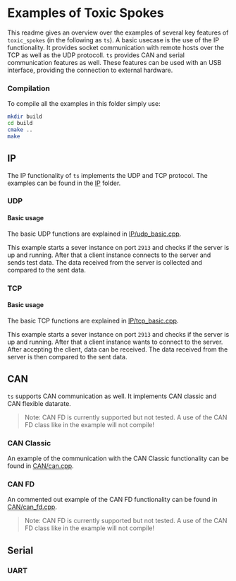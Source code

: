 # Examples of Toxic Spokes
This readme gives an overview over the examples of several key features of `toxic_spokes` (in the following as `ts`). A basic usecase is the use of the IP functionality. It provides socket communication with remote hosts over the TCP as well as the UDP protocoll.
`ts` provides CAN and serial communication features as well. These features can be used with an USB interface, providing the connection to external hardware.

### Compilation

To compile all the examples in this folder simply use:
```bash
mkdir build
cd build
cmake ..
make
```

## IP
The IP functionality of `ts` implements the UDP and TCP protocol. The examples can be found in the [IP](IP) folder.
### UDP
#### Basic usage
The basic UDP functions are explained in [IP/udp_basic.cpp](IP/udp_basic.cpp).

This example starts a sever instance on port `2913` and checks if the server is up and running. After that a client instance connects to the server and sends test data. The data received from the server is collected and compared to the sent data.

### TCP
#### Basic usage
The basic TCP functions are explained in [IP/tcp_basic.cpp](IP/tcp_basic.cpp).

This example starts a sever instance on port `2913` and checks if the server is up and running. After that a client instance wants to connect to the server. After accepting the client, data can be received. The data received from the server is then compared to the sent data.

## CAN
`ts` supports CAN communication as well. It implements CAN classic and CAN flexible datarate.
> Note: CAN FD is currently supported but not tested. A use of the CAN FD class like in the example will not compile!

### CAN Classic
An example of the communication with the CAN Classic functionality can be found in [CAN/can.cpp](CAN/can.cpp).

### CAN FD
An commented out example of the CAN FD functionality can be found in [CAN/can_fd.cpp](CAN/can_fd.cpp).
> Note: CAN FD is currently supported but not tested. A use of the CAN FD class like in the example will not compile!

## Serial

### UART
